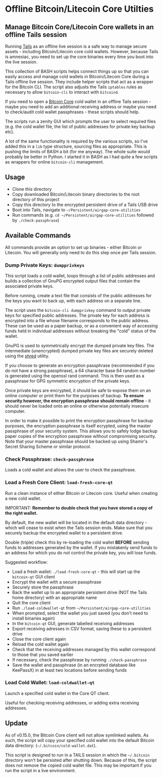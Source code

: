 Offline Bitcoin/Litecoin Core Utilties
=====================================
## Manage Bitcoin Core/Litecoin Core wallets in an offline Tails session
Running [Tails](https://tails.boum.org/) as an offline live session is a safe way to manage secure assets - including Bitcoin/Litecoin core cold wallets. However, because Tails is amnesiac, you need to set up the core binaries every time you boot into the live session.

This collection of BASH scripts helps connect things up so that you can easily access and manage cold wallets in Bitcoin/Litecoin Core during a Tails offline live session. They include helper scripts that act as a wrapper for the Bitcoin CLI. The script also adjusts the Tails `iptables` rules as necessary to allow `bitcoin-cli` to interact with `bitcoind`.

If you need to open a [Bitcoin Core](https://bitcoin.org/en/bitcoin-core/) cold wallet in an offline Tails session - maybe you need to add an additional receiving address or maybe you need to check/audit cold wallet passphrases - these scripts should help.

The scripts run a zenity GUI which prompts the user to select required files (e.g. the cold wallet file, the list of public addresses for private key backup etc).

A lot of the same functionality is required by the various scripts, so I've added this in a `lib` type structure, sourcing files as appropriate. This is pushing the limits of BASH a bit (for me anyway). The whole suite would probably be better in Python. I started it in BASH as I had quite a few scripts as wrappers for online `bitcoin-cli` management.

## Usage
* Clone this directory
* Copy downloaded Bitcoin/Litecoin binary directories to the root directory of this project
* Copy this directory to the encrypted persistent drive of a Tails USB drive
* Boot into Tails, navigate to `~/Persistent/airgap-core-utilities`
* Run commands (e.g. `cd ~/Persistent/airgap-core-utilities` followed by `./check-passphrase`)

## Available Commands
All commands provide an option to set up binaries - either Bitcoin or Litecoin. You will generally only need to do this step once per Tails session.

### Dump Private Keys: `dumpprivkeys`
This script loads a cold wallet, loops through a list of public addresses and builds a collection of GnuPG encrypted output files that contain the associated private keys.

Before running, create a text file that consists of the public addresses for the keys you want to back up, with each address on a separate line.

The script uses the `bitcoin-cli dumpprivkey` command to output private keys for specified public addresses. The private key for each address is encrypted into a file whose filename corresponds to the public address. These can be used as a paper backup, or as a convenient way of accessing funds held in individual addresses without breaking the "cold" status of the wallet.

GnuPG is used to symmetrically encrypt the dumped private key files. The intermediate (unencrypted) dumped private key files are securely deleted using the [shred](https://www.gnu.org/software/coreutils/manual/html_node/shred-invocation.html) utility.

If you choose to generate an encryption passphrase (recommended if you do not have a strong passphrase), a 64 character base 64 random number is generated using the openssl rand command. This
is then used as a passphrase for GPG symmetric encryption of the private keys.

Once private keys are encrypted, it should be safe to expose them on an online computer or print them for the purposes of backup. __To ensure security however, the encryption passphrase should remain offline__ - it should never be loaded onto an online or otherwise potentially insecure computer.

In order to make it possible to print the encryption passphrase for backup purposes, the encryption passphrase is itself ecrypted, using the master
passphrase of your security system. This allows you to safely lodge backup paper copies of the encryption passphrase without compromising security. Note
that your master passphrase should be backed up using Shamir's Secret Sharing Scheme or similar protocol.


### Check Passphrase: `check-passphrase`
Loads a cold wallet and allows the user to check the passphrase.

### Load a Fresh Core Client: `load-fresh-core-qt`
Run a clean instance of either Bitcoin or Litecoin core. Useful when creating a new cold wallet.

IMPORTANT: **Remember to double check that you have stored a copy of the right wallet.**

By default, the new wallet will be located in the default data directory - which will cease to exist when the Tails session ends. Make sure that you securely backup the encrypted wallet to a persistent drive.

Double (triple) check this by re-loading the cold wallet **BEFORE** sending funds to addresses generated by the wallet. If you mistakenly send funds to an address for which you do not control the private key, you will lose funds.

Suggested workflow:

* Load a fresh wallet: `./load-fresh-core-qt` - this will start up the `bitcoin-qt` GUI client
* Encrypt the wallet with a secure passphrase
* Securely store the passphrase
* Back the wallet up to an appropriate persistent drive (NOT the Tails home directory) with an appropriate name
* Quit the core client
* Run `./load-coldwallet-qt` from `~/Persistent/airgap-core-utilities`
* When prompted, select the wallet you just saved (you don't need to install binaries again)
* In the `bitcoin-qt` GUI, generate labelled receiving addresses
* Export receiving adresses in CSV format, saving these to a persistent drive
* Close the core client again
* Reload the cold wallet again
* Check that the receiving addresses managed by this wallet correspond to those that you saved earlier
* If necessary, check the passphrase by running `./check-passphrase`
* Save the wallet and passphrase (in an encrpted database like KeePassX) in at least two locations before sending funds

### Load Cold Wallet: `load-coldwallet-qt`
Launch a specified cold wallet in the Core QT client.

Useful for checking receiving addresses, or adding extra receiving addresses.

## Update
As of v0.15.0, the Bitcoin Core client will not allow symlinked wallets. As such, the script will copy your specified cold wallet into the default Bitcoin data directory: (`~/.bitcoin/cold-wallet.dat`).

This script is designed to run in a TAILS session in which the `~/.bitcoin` directory won't be persisted after shutting down. Because of this, the script does not remove the copied cold wallet file. This may be important if you run the script in a live environment.

